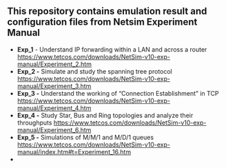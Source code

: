 ## This repository contains emulation result and configuration files from Netsim Experiment Manual

* __Exp_1__ - Understand IP forwarding within a LAN and across a router https://www.tetcos.com/downloads/NetSim-v10-exp-manual/Experiment_2.htm
* __Exp_2  -__ Simulate and study the spanning tree protocol https://www.tetcos.com/downloads/NetSim-v10-exp-manual/Experiment_3.htm
* __Exp_3 -__ Understand the working of “Connection Establishment” in TCP https://www.tetcos.com/downloads/NetSim-v10-exp-manual/Experiment_4.htm
* __Exp_4 -__ Study Star, Bus and Ring topologies and analyze their throughputs https://www.tetcos.com/downloads/NetSim-v10-exp-manual/Experiment_6.htm
* __Exp_5 -__ Simulations of M/M/1 and M/D/1 queues https://www.tetcos.com/downloads/NetSim-v10-exp-manual/index.htm#t=Experiment_16.htm
*

